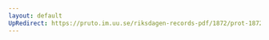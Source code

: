 ```yaml
---
layout: default
UpRedirect: https://pruto.im.uu.se/riksdagen-records-pdf/1872/prot-1872--ak--308/prot-1872--ak--308_045.pdf
---
```

